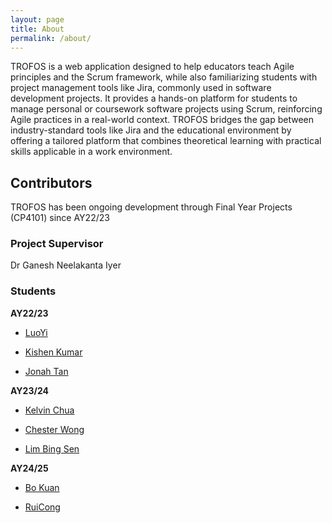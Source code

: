 ```yaml
---
layout: page
title: About
permalink: /about/
---
```


TROFOS is a web application designed to help educators teach Agile principles and the Scrum framework, while also familiarizing students with project management tools like Jira, commonly used in software development projects. It provides a hands-on platform for students to manage personal or coursework software projects using Scrum, reinforcing Agile practices in a real-world context. TROFOS bridges the gap between industry-standard tools like Jira and the educational environment by offering a tailored platform that combines theoretical learning with practical skills applicable in a work environment.

## Contributors

TROFOS has been ongoing development through Final Year Projects (CP4101) since AY22/23

### Project Supervisor

Dr Ganesh Neelakanta Iyer

### Students

**AY22/23**

* [LuoYi](https://github.com/luo-git)

* [Kishen Kumar](https://github.com/KishenKumarrrrr)

* [Jonah Tan](https://github.com/jonahtanjz)

**AY23/24**

* [Kelvin Chua](https://github.com/chuakid)

* [Chester Wong](https://github.com/Chesterwongz)

* [Lim Bing Sen](https://github.com/bingsen0806)

**AY24/25**

* [Bo Kuan](https://github.com/bokuanT)

* [RuiCong](https://github.com/thamruicong)
